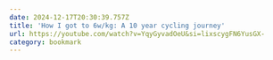 ```yaml
---
date: 2024-12-17T20:30:39.757Z
title: 'How I got to 6w/kg: A 10 year cycling journey'
url: https://youtube.com/watch?v=YqyGyvadOeU&si=lixscygFN6YusGX-
category: bookmark
---
```

